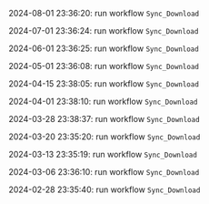 2024-08-01 23:36:20: run workflow `Sync_Download` 

2024-07-01 23:36:24: run workflow `Sync_Download` 

2024-06-01 23:36:25: run workflow `Sync_Download` 

2024-05-01 23:36:08: run workflow `Sync_Download` 

2024-04-15 23:38:05: run workflow `Sync_Download` 

2024-04-01 23:38:10: run workflow `Sync_Download` 

2024-03-28 23:38:37: run workflow `Sync_Download` 

2024-03-20 23:35:20: run workflow `Sync_Download` 

2024-03-13 23:35:19: run workflow `Sync_Download` 

2024-03-06 23:36:10: run workflow `Sync_Download` 

2024-02-28 23:35:40: run workflow `Sync_Download` 


